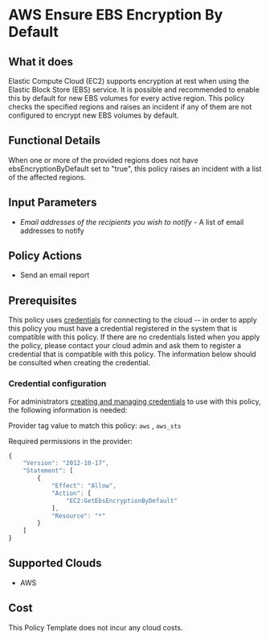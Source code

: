 # AWS Ensure EBS Encryption By Default

## What it does

Elastic Compute Cloud (EC2) supports encryption at rest when using the Elastic Block Store (EBS) service. It is possible and recommended to enable this by default for new EBS volumes for every active region. This policy checks the specified regions and raises an incident if any of them are not configured to encrypt new EBS volumes by default.

## Functional Details

When one or more of the provided regions does not have ebsEncryptionByDefault set to "true", this policy raises an incident with a list of the affected regions.

## Input Parameters

- *Email addresses of the recipients you wish to notify* - A list of email addresses to notify

## Policy Actions

- Send an email report

## Prerequisites

This policy uses [credentials](https://docs.rightscale.com/policies/users/guides/credential_management.html) for connecting to the cloud -- in order to apply this policy you must have a credential registered in the system that is compatible with this policy. If there are no credentials listed when you apply the policy, please contact your cloud admin and ask them to register a credential that is compatible with this policy. The information below should be consulted when creating the credential.

### Credential configuration

For administrators [creating and managing credentials](https://docs.rightscale.com/policies/users/guides/credential_management.html) to use with this policy, the following information is needed:

Provider tag value to match this policy: `aws` , `aws_sts`

Required permissions in the provider:

```javascript
{
    "Version": "2012-10-17",
    "Statement": [
        {
            "Effect": "Allow",
            "Action": [
                "EC2:GetEbsEncryptionByDefault"
            ],
            "Resource": "*"
        }
    ]
}
```

## Supported Clouds

- AWS

## Cost

This Policy Template does not incur any cloud costs.
